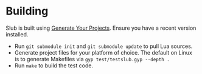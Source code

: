 # Building #

Slub is built using [Generate Your Projects](http://code.google.com/p/gyp/).
Ensure you have a recent version installed.

- Run `git submodule init` and `git submodule update` to pull Lua sources.
- Generate project files for your platform of choice. The default on Linux
  is to generate Makefiles via `gyp test/testslub.gyp --depth .`
- Run `make` to build the test code.
